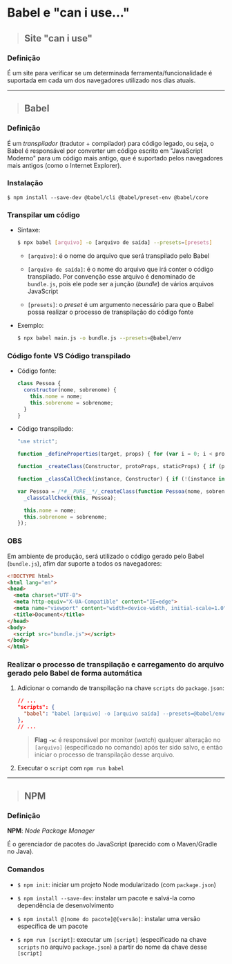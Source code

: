 # Babel e "can i use..."

> ## **Site "can i use"**

### **Definição**

É um site para verificar se um determinada ferramenta/funcionalidade é suportada em cada um dos navegadores utilizado nos dias atuais.

---

> ## **Babel**

### **Definição**

É um *transpilador* (tradutor + compilador) para código legado, ou seja, o Babel é responsável por converter um código escrito em "JavaScript Moderno" para um código mais antigo, que é suportado pelos navegadores mais antigos (como o Internet Explorer).

### **Instalação**

```shell
$ npm install --save-dev @babel/cli @babel/preset-env @babel/core
```

### **Transpilar um código**

* Sintaxe:

  ```sh
  $ npx babel [arquivo] -o [arquivo de saída] --presets=[presets]
  ```

  * `[arquivo]`: é o nome do arquivo que será transpilado pelo Babel

  * `[arquivo de saída]`: é o nome do arquivo que irá conter o código transpilado. Por convenção esse arquivo é denominado de `bundle.js`, pois ele pode ser a junção (*bundle*) de vários arquivos JavaScript

  * `[presets]`: o *preset* é um argumento necessário para que o Babel possa realizar o processo de transpilação do código fonte

* Exemplo:

  ```sh
  $ npx babel main.js -o bundle.js --presets=@babel/env
  ```

### Código fonte VS Código transpilado

* Código fonte:

  ```js
  class Pessoa {
    constructor(nome, sobrenome) {
      this.nome = nome;
      this.sobrenome = sobrenome;
    }
  }
  ```

* Código transpilado:

  ```js
  "use strict";

  function _defineProperties(target, props) { for (var i = 0; i < props.length; i++) { var descriptor = props[i]; descriptor.enumerable = descriptor.enumerable || false; descriptor.configurable = true; if ("value" in descriptor) descriptor.writable = true; Object.defineProperty(target, descriptor.key, descriptor); } }

  function _createClass(Constructor, protoProps, staticProps) { if (protoProps) _defineProperties(Constructor.prototype, protoProps); if (staticProps) _defineProperties(Constructor, staticProps); Object.defineProperty(Constructor, "prototype", { writable: false }); return Constructor; }

  function _classCallCheck(instance, Constructor) { if (!(instance instanceof Constructor)) { throw new TypeError("Cannot call a class as a function"); } }

  var Pessoa = /*#__PURE__*/_createClass(function Pessoa(nome, sobrenome) {
    _classCallCheck(this, Pessoa);

    this.nome = nome;
    this.sobrenome = sobrenome;
  });
  ```

### **OBS**

Em ambiente de produção, será utilizado o código gerado pelo Babel (`bundle.js`), afim dar suporte a todos os navegadores:

```html
<!DOCTYPE html>
<html lang="en">
<head>
  <meta charset="UTF-8">
  <meta http-equiv="X-UA-Compatible" content="IE=edge">
  <meta name="viewport" content="width=device-width, initial-scale=1.0">
  <title>Document</title>
</head>
<body>
  <script src="bundle.js"></script>
</body>
</html>
```

### **Realizar o processo de transpilação e carregamento do arquivo gerado pelo Babel de forma automática**

1. Adicionar o comando de transpilação na chave `scripts` do `package.json`:

    ```json
    // ...
    "scripts": {
      "babel": "babel [arquivo] -o [arquivo saída] --presets=@babel/env -w",
    },
    // ...
    ```

    > **Flag `-w`**: é responsável por monitor (*watch*) qualquer alteração no `[arquivo]` (especificado no comando) após ter sido salvo, e então iniciar o processo de transpilação desse arquivo.

2. Executar o `script` com `npm run babel`

---

> ## **NPM**

### **Definição**

**NPM**: *Node Package Manager*

É o gerenciador de pacotes do JavaScript (parecido com o Maven/Gradle no Java).

### **Comandos**

* `$ npm init`: iniciar um projeto Node modularizado (com `package.json`)

* `$ npm install --save-dev`: instalar um pacote e salvá-la como dependência de desenvolvimento

* `$ npm install @[nome do pacote]@[versão]`: instalar uma versão específica de um pacote 

* `$ npm run [script]`: executar um `[script]` (especificado na chave `scripts` no arquivo `package.json`) a partir do nome da chave desse `[script]`